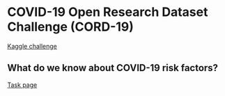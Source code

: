 # COVID-19 Open Research Dataset Challenge (CORD-19)

[Kaggle challenge](https://www.kaggle.com/allen-institute-for-ai/CORD-19-research-challenge)

## What do we know about COVID-19 risk factors?

[Task page](https://www.kaggle.com/allen-institute-for-ai/CORD-19-research-challenge/tasks?taskId=558)

